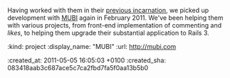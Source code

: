Having worked with them in their [previous incarnation](/the-auteurs), we picked up development with [MUBI][] again in February 2011. We've been helping them with various projects, from front-end implementation of commenting and *likes*, to helping them upgrade their substantial application to Rails 3.

[MUBI]: http://mubi.com

:kind: project
:display_name: "MUBI"
:url: http://mubi.com

:created_at: 2011-05-05 16:05:03 +0100
:created_sha: 083418aab3c687ace5c7ca2fbd7fa5f0aa13b5b0
